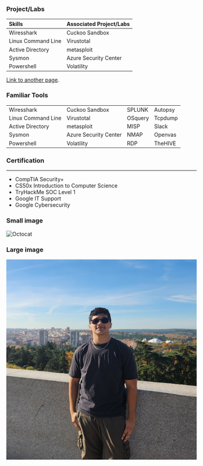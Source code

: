 ### Project/Labs 

| Skills             | Associated Project/Labs |
|:-------------------|:------------------------|
| Wiresshark         | Cuckoo Sandbox          |
| Linux Command Line | Virustotal              |
| Active Directory   | metasploit              |
| Sysmon             | Azure Security Center   |
| Powershell         | Volatility              |



[Link to another page](./another-page.html).

### Familiar Tools

|                    |                       |         |         |
|:-------------------|:----------------------|:--------|:--------|
| Wiresshark         | Cuckoo Sandbox        | SPLUNK  | Autopsy |
| Linux Command Line | Virustotal            | OSquery | Tcpdump |
| Active Directory   | metasploit            | MISP    | Slack   |
| Sysmon             | Azure Security Center | NMAP    | Openvas |
| Powershell         | Volatility            | RDP     | TheHIVE |

### Certification
* * * 

*   CompTIA Security+
*   CS50x Introduction to Computer Science
*   TryHackMe SOC Level 1
*   Google IT Support
*   Google Cybersecurity 


### Small image

![Octocat](https://github.githubassets.com/images/icons/emoji/octocat.png)

### Large image

![Branching](20241127_134152.jpg)

